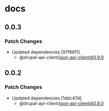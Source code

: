 # docs

## 0.0.3

### Patch Changes

- Updated dependencies [97f8811]
  - @drupal-api-client/json-api-client@0.9.0

## 0.0.2

### Patch Changes

- Updated dependencies [1ddc47d]
  - @drupal-api-client/json-api-client@0.8.0
